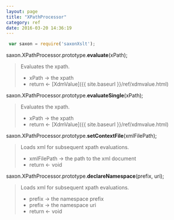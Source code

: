 ```yaml
---
layout: page
title: "XPathProcessor"
category: ref
date: 2016-03-20 14:36:19
---
```



~~~ javascript
 var saxon = require('saxonXslt');
~~~

saxon.XPathProcessor.prototype.**evaluate**(xPath);

> Evaluates the xpath. 
>
> *  xPath &rarr; the xpath
> *  return &larr; [XdmValue]({{ site.baseurl }}/ref/xdmvalue.html)

saxon.XPathProcessor.prototype.**evaluateSingle**(xPath);

> Evaluates the xpath. 
>
> *  xPath &rarr; the xpath
> *  return &larr; [XdmValue]({{ site.baseurl }}/ref/xdmvalue.html)

saxon.XPathProcessor.prototype.**setContextFile**(xmlFilePath);

> Loads  xml for subsequent xpath evaluations. 
>
> *  xmlFilePath &rarr; the path to the xml document
> *  return &larr; void

saxon.XPathProcessor.prototype.**declareNamespace**(prefix, uri);

> Loads  xml for subsequent xpath evaluations. 
>
> *  prefix &rarr; the namespace prefix
> *  prefix &rarr; the namespace uri
> *  return &larr; void

